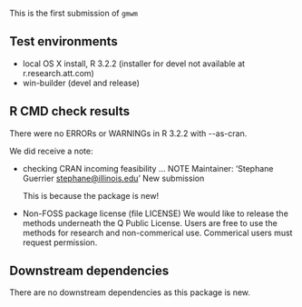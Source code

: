 This is the first submission of `gmwm` 

## Test environments
* local OS X install, R 3.2.2 (installer for devel not available at r.research.att.com)
* win-builder (devel and release)

## R CMD check results

There were no ERRORs or WARNINGs in R 3.2.2 with --as-cran.

We did receive a note:

* checking CRAN incoming feasibility ... NOTE
  Maintainer: ‘Stephane Guerrier <stephane@illinois.edu>’
  New submission
  
  This is because the package is new!
* Non-FOSS package license (file LICENSE)
  We would like to release the methods underneath the Q Public License.
  Users are free to use the methods for research and non-commerical use.
  Commerical users must request permission.

## Downstream dependencies

There are no downstream dependencies as this package is new.